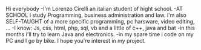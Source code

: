 Hi everybody
-I'm Lorenzo Cirelli an italian student of hight school.
-AT SCHOOL i study Programming, business administration and law. i'm also SELF-TAUGHT of a more specific programming, pc harsware, video editing, ...
-I know: Js, css, html, php, sql, vb and a little of c++, java and bat
-in this months i'll try to learn Java and electronics.
-in my spare time i code on my PC and I go by bike.
I hope you're interest in my project.

